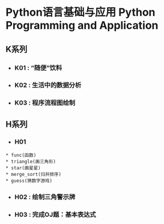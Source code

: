 # Python语言基础与应用 Python Programming and Application
## K系列
* ### K01 : “随便”饮料
* ### K02 : 生活中的数据分析
* ### K03 : 程序流程图绘制


## H系列
* ### H01
```
* func(函数)
* triangle(画三角形)
* star(画星星)
* merge_sort(归并排序)
* guess(猜数字游戏)
```
* ### H02 : 绘制三角警示牌
* ### H03 : 完成OJ题：基本表达式

